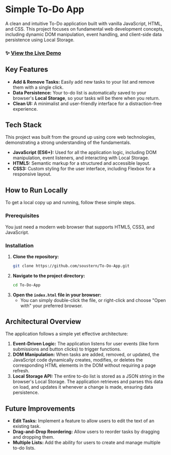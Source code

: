 # Simple To-Do App

A clean and intuitive To-Do application built with vanilla JavaScript, HTML, and CSS. This project focuses on fundamental web development concepts, including dynamic DOM manipulation, event handling, and client-side data persistence using Local Storage.

### ✨ [View the Live Demo](https://soustern.github.io/To-Do-App/)

## Key Features

*   **Add & Remove Tasks:** Easily add new tasks to your list and remove them with a single click.
*   **Data Persistence:** Your to-do list is automatically saved to your browser's **Local Storage**, so your tasks will be there when you return.
*   **Clean UI:** A minimalist and user-friendly interface for a distraction-free experience.
  
## Tech Stack

This project was built from the ground up using core web technologies, demonstrating a strong understanding of the fundamentals.

*   **JavaScript (ES6+):** Used for all the application logic, including DOM manipulation, event listeners, and interacting with Local Storage.
*   **HTML5:** Semantic markup for a structured and accessible layout.
*   **CSS3:** Custom styling for the user interface, including Flexbox for a responsive layout.

## How to Run Locally

To get a local copy up and running, follow these simple steps.

### Prerequisites

You just need a modern web browser that supports HTML5, CSS3, and JavaScript.

### Installation

1.  **Clone the repository:**
    ```sh
    git clone https://github.com/soustern/To-Do-App.git
    ```
2.  **Navigate to the project directory:**
    ```sh
    cd To-Do-App
    ```
3.  **Open the `index.html` file in your browser:**
    *   You can simply double-click the file, or right-click and choose "Open with" your preferred browser.

## Architectural Overview

The application follows a simple yet effective architecture:

1.  **Event-Driven Logic:** The application listens for user events (like form submissions and button clicks) to trigger functions.
2.  **DOM Manipulation:** When tasks are added, removed, or updated, the JavaScript code dynamically creates, modifies, or deletes the corresponding HTML elements in the DOM without requiring a page refresh.
3.  **Local Storage API:** The entire to-do list is stored as a JSON string in the browser's Local Storage. The application retrieves and parses this data on load, and updates it whenever a change is made, ensuring data persistence.

## Future Improvements

*   **Edit Tasks:** Implement a feature to allow users to edit the text of an existing task.
*   **Drag-and-Drop Reordering:** Allow users to reorder tasks by dragging and dropping them.
*   **Multiple Lists:** Add the ability for users to create and manage multiple to-do lists.
